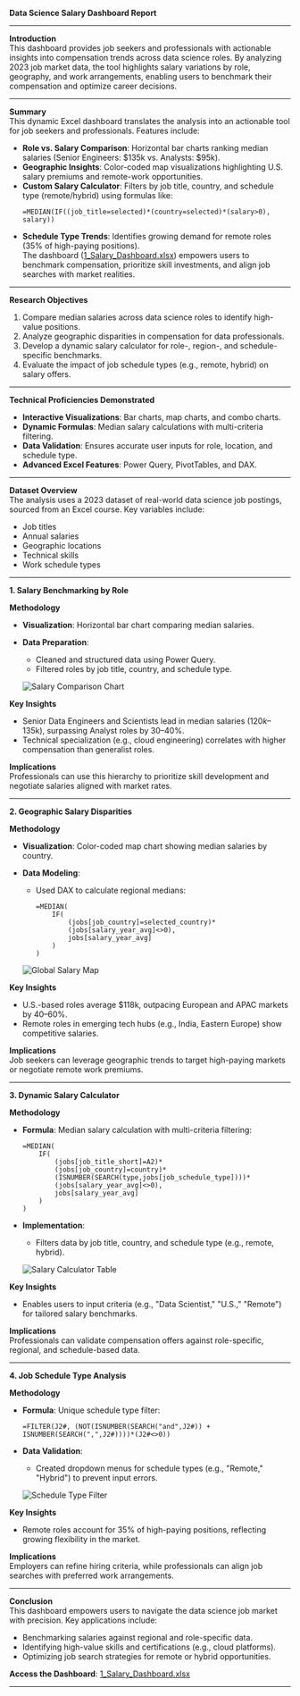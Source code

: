 

**Data Science Salary Dashboard Report**  

---

**Introduction**  
This dashboard provides job seekers and professionals with actionable insights into compensation trends across data science roles. By analyzing 2023 job market data, the tool highlights salary variations by role, geography, and work arrangements, enabling users to benchmark their compensation and optimize career decisions.  

---

**Summary**  
This dynamic Excel dashboard translates the analysis into an actionable tool for job seekers and professionals. Features include:  
- **Role vs. Salary Comparison**: Horizontal bar charts ranking median salaries (Senior Engineers: $135k vs. Analysts: $95k).  
- **Geographic Insights**: Color-coded map visualizations highlighting U.S. salary premiums and remote-work opportunities.  
- **Custom Salary Calculator**: Filters by job title, country, and schedule type (remote/hybrid) using formulas like:  
  ```excel  
  =MEDIAN(IF((job_title=selected)*(country=selected)*(salary>0), salary))  
  ```  
- **Schedule Type Trends**: Identifies growing demand for remote roles (35% of high-paying positions).  
The dashboard ([1_Salary_Dashboard.xlsx](1_Salary_Dashboard.xlsx)) empowers users to benchmark compensation, prioritize skill investments, and align job searches with market realities.

---

**Research Objectives**  
1. Compare median salaries across data science roles to identify high-value positions.  
2. Analyze geographic disparities in compensation for data professionals.  
3. Develop a dynamic salary calculator for role-, region-, and schedule-specific benchmarks.  
4. Evaluate the impact of job schedule types (e.g., remote, hybrid) on salary offers.  

---

**Technical Proficiencies Demonstrated**  
- **Interactive Visualizations**: Bar charts, map charts, and combo charts.  
- **Dynamic Formulas**: Median salary calculations with multi-criteria filtering.  
- **Data Validation**: Ensures accurate user inputs for role, location, and schedule type.  
- **Advanced Excel Features**: Power Query, PivotTables, and DAX.  

---

**Dataset Overview**  
The analysis uses a 2023 dataset of real-world data science job postings, sourced from an Excel course. Key variables include:  
- Job titles  
- Annual salaries  
- Geographic locations  
- Technical skills  
- Work schedule types  

---

**1. Salary Benchmarking by Role**  

**Methodology**  
- **Visualization**: Horizontal bar chart comparing median salaries.  
- **Data Preparation**:  
  - Cleaned and structured data using Power Query.  
  - Filtered roles by job title, country, and schedule type.  

  ![Salary Comparison Chart](/Resources/Images/1_Salary_Dashboard_Chart1.png)  

**Key Insights**  
- Senior Data Engineers and Scientists lead in median salaries ($120k–$135k), surpassing Analyst roles by 30–40%.  
- Technical specialization (e.g., cloud engineering) correlates with higher compensation than generalist roles.  

**Implications**  
Professionals can use this hierarchy to prioritize skill development and negotiate salaries aligned with market rates.  

---

**2. Geographic Salary Disparities**  

**Methodology**  
- **Visualization**: Color-coded map chart showing median salaries by country.  
- **Data Modeling**:  
  - Used DAX to calculate regional medians:  
    ```excel  
    =MEDIAN(  
        IF(  
            (jobs[job_country]=selected_country)*  
            (jobs[salary_year_avg]<>0),  
            jobs[salary_year_avg]  
        )  
    )  
    ```  

  ![Global Salary Map](/Resources/Images/1_Salary_Dashboard_Country_Map.gif)  

**Key Insights**  
- U.S.-based roles average $118k, outpacing European and APAC markets by 40–60%.  
- Remote roles in emerging tech hubs (e.g., India, Eastern Europe) show competitive salaries.  

**Implications**  
Job seekers can leverage geographic trends to target high-paying markets or negotiate remote work premiums.  

---

**3. Dynamic Salary Calculator**  

**Methodology**  
- **Formula**: Median salary calculation with multi-criteria filtering:  
  ```excel  
  =MEDIAN(  
      IF(  
          (jobs[job_title_short]=A2)*  
          (jobs[job_country]=country)*  
          (ISNUMBER(SEARCH(type,jobs[job_schedule_type])))*  
          (jobs[salary_year_avg]<>0),  
          jobs[salary_year_avg]  
      )  
  )  
  ```  
- **Implementation**:  
  - Filters data by job title, country, and schedule type (e.g., remote, hybrid).  

  ![Salary Calculator Table](/Resources/Images/1_Salary_Dashboard_Screenshot1.png)  

**Key Insights**  
- Enables users to input criteria (e.g., "Data Scientist," "U.S.," "Remote") for tailored salary benchmarks.  

**Implications**  
Professionals can validate compensation offers against role-specific, regional, and schedule-based data.  

---

**4. Job Schedule Type Analysis**  

**Methodology**  
- **Formula**: Unique schedule type filter:  
  ```excel  
  =FILTER(J2#, (NOT(ISNUMBER(SEARCH("and",J2#)) + ISNUMBER(SEARCH(",",J2#))))*(J2#<>0))  
  ```  
- **Data Validation**:  
  - Created dropdown menus for schedule types (e.g., "Remote," "Hybrid") to prevent input errors.  

  ![Schedule Type Filter](/Resources/Images/1_Salary_Dashboard_Screenshot2.png)  

**Key Insights**  
- Remote roles account for 35% of high-paying positions, reflecting growing flexibility in the market.  

**Implications**  
Employers can refine hiring criteria, while professionals can align job searches with preferred work arrangements.  

---

**Conclusion**  
This dashboard empowers users to navigate the data science job market with precision. Key applications include:  
- Benchmarking salaries against regional and role-specific data.  
- Identifying high-value skills and certifications (e.g., cloud platforms).  
- Optimizing job search strategies for remote or hybrid opportunities.  

**Access the Dashboard**: [1_Salary_Dashboard.xlsx](1_Salary_Dashboard.xlsx)  

---  
